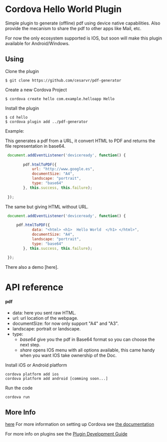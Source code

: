 # Cordova Hello World Plugin

Simple plugin to generate (offline) pdf using device native capabilities. Also provide the mecanism to share the pdf to other apps like Mail, etc. 

For now the only ecosystem supported is IOS, but soon will make this plugin available for Android/Windows.

## Using
Clone the plugin

    $ git clone https://github.com/cesarvr/pdf-generator

Create a new Cordova Project

    $ cordova create hello com.example.helloapp Hello
    
Install the plugin

    $ cd hello
    $ cordova plugin add ../pdf-generator
    

Example: 

This generates a pdf from a URL, it convert HTML to PDF and returns the file representation in base64.  

```js
 document.addEventListener('deviceready', function() { 
        
        pdf.htmlToPDF({
            url: "http://www.google.es",
            documentSize: "A4",
            landscape: "portrait",
            type: "base64"
        }, this.success, this.failure);
 
 });
```

The same but giving HTML without URL. 

```js
 document.addEventListener('deviceready', function() { 
        
     pdf.htmlToPDF({
            data: "<html> <h1>  Hello World  </h1> </html>",
            documentSize: "A4",
            landscape: "portrait",
            type: "base64"
        }, this.success, this.failure);
 
 });
```

There also a demo [here].


# API reference

#### pdf

- data: here you sent raw HTML.
- url: url location of the webpage. 
- documentSize: for now only support "A4" and "A3". 
- landscape: portrait or landscape. 
- type:
    - *base64* give you the pdf in Base64 format so you can choose the next step. 
    - *share* opens IOS menu with all options available, this came handy when you want IOS take ownership of the Doc.  


Install iOS or Android platform

    cordova platform add ios
    cordova platform add android [comming soon...]
    
Run the code

    cordova run 

## More Info

[here](https://github.com/cesarvr/pdf-generator-example)
For more information on setting up Cordova see [the documentation](http://cordova.apache.org/docs/en/4.0.0/guide_cli_index.md.html#The%20Command-Line%20Interface)

For more info on plugins see the [Plugin Development Guide](http://cordova.apache.org/docs/en/4.0.0/guide_hybrid_plugins_index.md.html#Plugin%20Development%20Guide)
